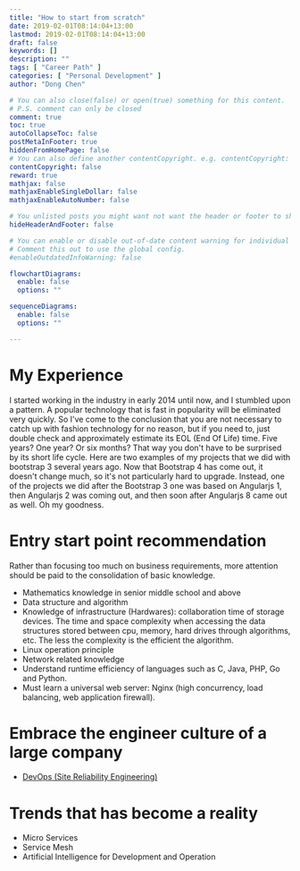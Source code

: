 ```yaml
---
title: "How to start from scratch"
date: 2019-02-01T08:14:04+13:00
lastmod: 2019-02-01T08:14:04+13:00
draft: false
keywords: []
description: ""
tags: [ "Career Path" ]
categories: [ "Personal Development" ]
author: "Dong Chen"

# You can also close(false) or open(true) something for this content.
# P.S. comment can only be closed
comment: true
toc: true
autoCollapseToc: false
postMetaInFooter: true
hiddenFromHomePage: false
# You can also define another contentCopyright. e.g. contentCopyright: "This is another copyright."
contentCopyright: false
reward: true
mathjax: false
mathjaxEnableSingleDollar: false
mathjaxEnableAutoNumber: false

# You unlisted posts you might want not want the header or footer to show
hideHeaderAndFooter: false

# You can enable or disable out-of-date content warning for individual post.
# Comment this out to use the global config.
#enableOutdatedInfoWarning: false

flowchartDiagrams:
  enable: false
  options: ""

sequenceDiagrams: 
  enable: false
  options: ""

---
```


<!--more-->

# My Experience

I started working in the industry in early 2014 until now, and I stumbled upon a pattern. A popular technology that is fast in popularity will be eliminated very quickly. So I've come to the conclusion that you are not necessary to catch up with fashion technology for no reason, but if you need to, just double check and approximately estimate its EOL (End Of Life) time. Five years? One year? Or six months? That way you don't have to be surprised by its short life cycle. Here are two examples of my projects that we did with bootstrap 3 several years ago. Now that Bootstrap 4 has come out, it doesn't change much, so it's not particularly hard to upgrade. Instead, one of the projects we did after the Bootstrap 3 one was based on Angularjs 1, then Angularjs 2 was coming out, and then soon after Angularjs 8 came out as well. Oh my goodness.

# Entry start point recommendation

Rather than focusing too much on business requirements, more attention should be paid to the consolidation of basic knowledge.

- Mathematics knowledge in senior middle school and above
- Data structure and algorithm
- Knowledge of infrastructure (Hardwares): collaboration time of storage devices. The time and space complexity when accessing the data structures stored between cpu, memory, hard drives through algorithms, etc. The less the complexity is the efficient the algorithm.
- Linux operation principle
- Network related knowledge
- Understand runtime efficiency of languages such as C, Java, PHP, Go and Python.
- Must learn a universal web server: Nginx (high concurrency, load balancing, web application firewall).

# Embrace the engineer culture of a large company

- [DevOps (Site Reliability Engineering)](https://landing.google.com/sre/books/)

# Trends that has become a reality

- Micro Services
- Service Mesh
- Artificial Intelligence for Development and Operation
